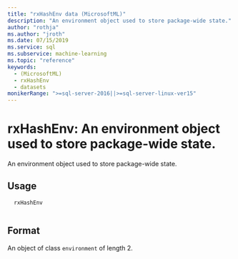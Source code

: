 ```yaml
---
title: "rxHashEnv data (MicrosoftML)"
description: "An environment object used to store package-wide state."
author: "rothja"
ms.author: "jroth"
ms.date: 07/15/2019
ms.service: sql
ms.subservice: machine-learning
ms.topic: "reference"
keywords:
  - (MicrosoftML)
  - rxHashEnv
  - datasets
monikerRange: ">=sql-server-2016||>=sql-server-linux-ver15"
---
```

 
 
 
 # rxHashEnv: An environment object used to store package-wide state. 
 
 
An environment object used to store package-wide state.
 
 
 ## Usage

```   
  rxHashEnv
 
```
 
 ## Format
 An object of class `environment` of length 2. 
 
 
 
